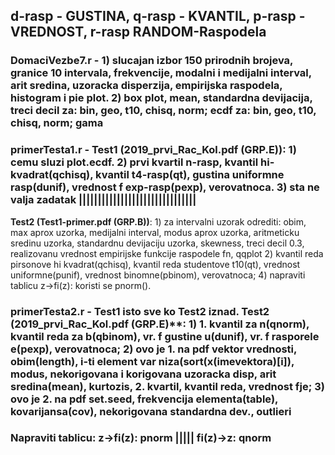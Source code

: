 ## d-rasp - GUSTINA, q-rasp - KVANTIL, p-rasp - VREDNOST, r-rasp RANDOM-Raspodela

### DomaciVezbe7.r - 1) slucajan izbor 150 prirodnih brojeva, granice 10 intervala, frekvencije, modalni i medijalni interval, arit sredina, uzoracka disperzija, empirijska raspodela, histogram i pie plot. 2) box plot, mean, standardna devijacija, treci decil za: bin, geo, t10, chisq, norm; ecdf za: bin, geo, t10, chisq, norm; gama

### primerTesta1.r - **Test1 (2019_prvi_Rac_Kol.pdf (GRP.E))**: 1) cemu sluzi plot.ecdf. 2) prvi kvartil n-rasp, kvantil hi-kvadrat(qchisq), kvantil t4-rasp(qt), gustina uniformne rasp(dunif), vrednost f exp-rasp(pexp), verovatnoca. 3) sta ne valja zadatak |||||||||||||||||||||||||||||||
**Test2 (Test1-primer.pdf (GRP.B))**: 1) za intervalni uzorak odrediti: obim, max aprox uzorka, medijalni interval, modus aprox uzorka, aritmeticku sredinu uzorka, standardnu devijaciju uzorka, skewness, treci decil 0.3, realizovanu vrednost empirijske funkcije raspodele fn, qqplot 2) kvantil reda pirsonove hi kvadrat(qchisq), kvantil reda studentove t10(qt), vrednost uniformne(punif), vrednost binomne(pbinom), verovatnoca; 4) napraviti tablicu z->fi(z): koristi se pnorm().

### primerTesta2.r - **Test1** isto sve ko Test2 iznad. **Test2** (2019_prvi_Rac_Kol.pdf (GRP.E)**: 1) 1. kvantil za n(qnorm), kvantil reda za b(qbinom), vr. f gustine u(dunif), vr. f rasporele e(pexp), verovatnoca; **2) ovo je 1. na pdf** vektor vrednosti, obim(length), i-ti element var niza(sort(x(imevektora)[i]), modus, nekorigovana i korigovana uzoracka disp, arit sredina(mean), kurtozis, 2. kvartil, kvantil reda, vrednost fje; **3) ovo je 2. na pdf** set.seed, frekvencija elementa(table), kovarijansa(cov), nekorigovana standardna dev., outlieri

### Napraviti tablicu: z->fi(z): pnorm ||||| fi(z)->z: qnorm
